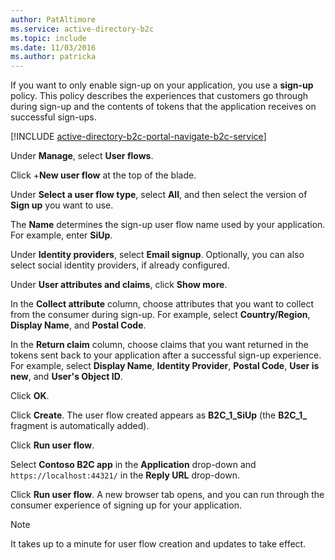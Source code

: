 ```yaml
---
author: PatAltimore
ms.service: active-directory-b2c 
ms.topic: include
ms.date: 11/03/2016
ms.author: patricka
---
```

If you want to only enable sign-up on your application, you use a **sign-up** policy. This policy describes the experiences that customers go through during sign-up and the contents of tokens that the application receives on successful sign-ups.

[!INCLUDE [active-directory-b2c-portal-navigate-b2c-service](active-directory-b2c-portal-navigate-b2c-service.md)]

Under **Manage**, select **User flows**.

Click +**New user flow** at the top of the blade.

Under **Select a user flow type**, select **All**, and then select the version of **Sign up** you want to use.

The **Name** determines the sign-up user flow name used by your application. For example, enter **SiUp**.

Under **Identity providers**, select **Email signup**. Optionally, you can also select social identity providers, if already configured.

Under  **User attributes and claims**, click **Show more**.

In the **Collect attribute** column, choose attributes that you want to collect from the consumer during sign-up. For example, select **Country/Region**, **Display Name**, and **Postal Code**.

In the **Return claim** column, choose claims that you want returned in the tokens sent back to your application after a successful sign-up experience. For example, select **Display Name**, **Identity Provider**, **Postal Code**, **User is new**, and **User's Object ID**.

Click **OK**.

Click **Create**. The user flow created appears as **B2C_1_SiUp** (the **B2C\_1\_** fragment is automatically added).

Click **Run user flow**.

Select **Contoso B2C app** in the **Application** drop-down and `https://localhost:44321/` in the **Reply URL** drop-down.

Click **Run user flow**. A new browser tab opens, and you can run through the consumer experience of signing up for your application.

> [!NOTE]
> It takes up to a minute for user flow creation and updates to take effect.
>